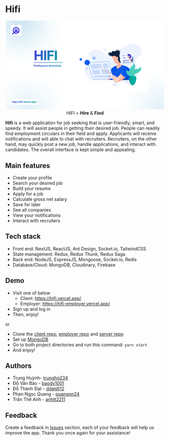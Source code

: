 # Hifi

<p align="center">
  <img src="assets/banner.png" alt="banner" 
  style="max-width: 500px;"/>
  <br>
  HIFI = <b>Hire</b> & <b>Find</b>
</p>

**Hifi** is a web application for job seeking that is user-friendly, smart, and speedy. It will assist people in getting their desired job. People can readily find employment circulars in their field and apply. Applicants will receive notifications and will able to chat with recruiters. Recruiters, on the other hand, may quickly post a new job, handle applications, and interact with candidates. The overall interface is kept simple and appealing.

## Main features

- Create your profile
- Search your desired job
- Build your resume
- Apply for a job
- Calculate gross net salary
- Save for later
- See all companies
- View your notifications
- Interact with recruiters

## Tech stack
- Front end: NextJS, ReactJS, Ant Design, Socket.io, TailwindCSS
- State management: Redux, Redux Thunk, Redux Saga
- Back end: NodeJS, ExpressJS, Mongoose, Socket.io, Redis
- Database/Cloud: MongoDB, Cloudinary, Firebase

## Demo
- Visit one of below
  - Client: https://hifi.vercel.app/
  - Employer: https://hifi-employer.vercel.app/
- Sign up and log in
- Then, enjoy!

or

- Clone the [client repo](https://github.com/quangpn24/hifi-client), [employer repo](https://github.com/trunghq234/hifi-employer) and [server repo](https://github.com/ddatdt12/hifi-backend)
- Set up [MongoDB](https://www.mongodb.com/)
- Go to both project directories and run this command:
`` yarn start ``
- And enjoy!

## Authors
- Trung Huỳnh- [trunghq234](https://github.com/trunghq234) 
- Đỗ Văn Bảo - [baodv1001](https://github.com/baodv1001)
- Đỗ Thành Đạt - [ddatdt12](https://github.com/ddatdt12)
- Phan Ngọc Quang - [quangpn24](https://github.com/quangpn24)
- Trần Thế Anh - [anhtt2211](https://github.com/anhtt2211)

## Feedback
Create a feedback in [Issues](https://github.com/trunghq234/hifi/issues) section, each of your feedback will help us improve the app. Thank you once again for your assistance!